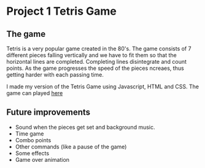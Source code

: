 
# Project 1 Tetris Game

<h2>The game</h2>
<p>Tetris is a very popular game created in the 80's. The game consists of 7 different pieces falling vertically and we have to fit them so that the horizontal lines are completed. Completing lines disintegrate and count points. As the game progresses the speed of the pieces ncreaes, thus getting harder with each passing time.</p>

<p>I made my version of the Tetris Game using Javascript, HTML and CSS. The game can played <a href="https://namiabe.github.io/Tetris-Game/">here</a></p>

<h2>Future improvements</h2>
<ul>
    <li>Sound when the pieces get set and background music.</li>
    <li>Time game</li>
    <li>Combo points</li>
    <li>Other commands (like a pause of the game)</li>
    <li>Some effects</li>
    <li>Game over animation</li>
</ul>

